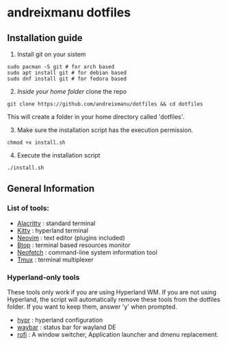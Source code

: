 # andreixmanu dotfiles

## Installation guide

1. Install git on your sistem
```shell
sudo pacman -S git # for arch based
sudo apt install git # for debian based
sudo dnf install git # for fedora based 
```

2. *Inside your home folder* clone the repo
```shell
git clone https://github.com/andreixmanu/dotfiles && cd dotfiles
```
This will create a folder in your home directory called 'dotfiles'.

3. Make sure the installation script has the execution permission.
```shell
chmod +x install.sh
```
4. Execute the installation script
```shell
./install.sh
```

## General Information

### List of tools:

- [Alacritty](https://alacritty.org/) : standard terminal
- [Kitty](https://sw.kovidgoyal.net/kitty/) : hyperland terminal
- [Neovim](https://neovim.io/) : text editor (plugins included)
- [Btop](https://github.com/aristocratos/btop) : terminal based resources monitor
- [Neofetch](https://github.com/dylanaraps/neofetch) : command-line system information tool
- [Tmux](https://github.com/tmux/tmux) : terminal multiplexer

### Hyperland-only tools
These tools only work if you are using Hyperland WM. If you are not using Hyperland, the script will automatically remove these tools from the dotfiles folder. If you want to keep them, answer 'y' when prompted.

- [hypr](https://hyprland.org/) : hyperland configuration
- [waybar](https://github.com/Alexays/Waybar) : status bar for wayland DE
- [rofi](https://github.com/davatorium/rofi) : A window switcher, Application launcher and dmenu replacement.